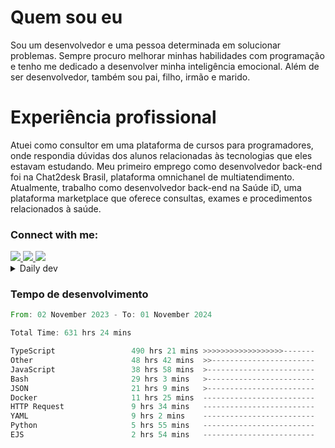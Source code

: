 # Quem sou eu
Sou um desenvolvedor e uma pessoa determinada em solucionar problemas. Sempre procuro melhorar minhas habilidades com programação e tenho me dedicado a desenvolver minha inteligência emocional. Além de ser desenvolvedor, também sou pai, filho, irmão e marido.

# Experiência profissional
Atuei como consultor em uma plataforma de cursos para programadores, onde respondia dúvidas dos alunos relacionadas às tecnologias que eles estavam estudando.
Meu primeiro emprego como desenvolvedor back-end foi na Chat2desk Brasil, plataforma omnichanel de multiatendimento.
Atualmente, trabalho como desenvolvedor back-end na Saúde iD, uma plataforma marketplace que oferece consultas, exames e procedimentos relacionados à saúde.

### Connect with me:
<a href="https://www.linkedin.com/in/theusmoreira" target="_blank" >
<img src="https://img.shields.io/badge/linkedin-%230077B5.svg?&style=for-the-badge&logo=linkedin&logoColor=white ">
</a>
<a href="https://www.instagram.com/matheus.s.moreira/" target="_blank">
<img src="https://img.shields.io/badge/instagram-%23E4405F.svg?&style=for-the-badge&logo=instagram&logoColor=white">
</a>
<a href="mailto:matheussm301@gmail.com"  target="_blank">
<img src="https://img.shields.io/badge/gmail-%23E4405F.svg?&style=for-the-badge&logo=gmail&logoColor=white">
</a>


<details>
  <summary>Daily dev </summary>
<p>
  <a href="https://app.daily.dev/matheussantos"><img src="https://github.com/matheus-santos-moreira/matheus-santos-moreira/blob/master/devcard.svg" width="200" alt="Matheus Santos's Dev Card"/></a>
 </p>
</details>

<h3>Tempo de desenvolvimento</h3>

<!--START_SECTION:waka-->

```rust
From: 02 November 2023 - To: 01 November 2024

Total Time: 631 hrs 24 mins

TypeScript                 490 hrs 21 mins >>>>>>>>>>>>>>>>>>-------   72.10 %
Other                      48 hrs 42 mins  >>-----------------------   07.16 %
JavaScript                 38 hrs 58 mins  >------------------------   05.73 %
Bash                       29 hrs 3 mins   >------------------------   04.27 %
JSON                       21 hrs 9 mins   >------------------------   03.11 %
Docker                     11 hrs 25 mins  -------------------------   01.68 %
HTTP Request               9 hrs 34 mins   -------------------------   01.41 %
YAML                       9 hrs 2 mins    -------------------------   01.33 %
Python                     5 hrs 55 mins   -------------------------   00.87 %
EJS                        2 hrs 54 mins   -------------------------   00.43 %
```

<!--END_SECTION:waka-->
